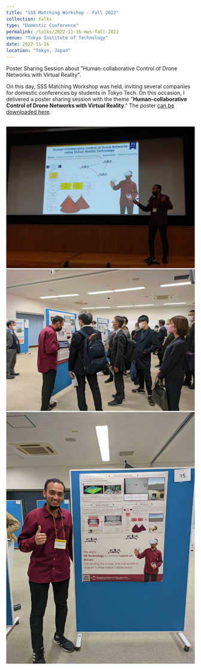 ```yaml
---
title: "SSS Matching Workshop - Fall 2022"
collection: talks
type: "Domestic Conference"
permalink: /talks/2022-11-16-mws-fall-2022
venue: "Tokyo Institute of Technology"
date: 2022-11-16
location: "Tokyo, Japan"
---
```


Poster Sharing Session about "Human-collaborative Control of Drone Networks with Virtual Reality".

On this day, SSS Matching Workshop was held, inviting several companies for domestic conferences by students in Tokyo Tech. On this occasion, I delivered a poster sharing session with the theme "**Human-collaborative Control of Drone Networks with Virtual Reality**." The poster [can be downloaded here](https://drive.google.com/file/d/1Zu1eQzidI_GSvXteAbBzvXCumFVsgrbv/view?usp=sharing).


<br/><img src='/images/talk_mws-2-1.jpg'>
<br/><img src='/images/talk_mws-2-2.jpg'>
<br/><img src='/images/talk_mws-2-3.jpg'>
